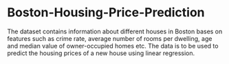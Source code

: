# Boston-Housing-Price-Prediction
The dataset contains information about different houses in Boston bases on features such as crime rate, average number of rooms per dwelling, age and median value of owner-occupied homes etc. The data is to be used to predict the housing prices of a new house using linear regression.
